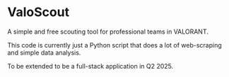 # ValoScout

A simple and free scouting tool for professional teams in VALORANT.

This code is currently just a Python script that does a lot of web-scraping and simple data analysis. 

To be extended to be a full-stack application in Q2 2025.
